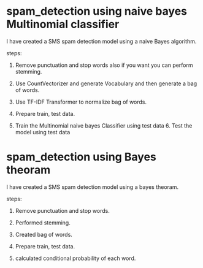 # spam_detection using  naive bayes Multinomial classifier

I have created a SMS spam detection model using a naive Bayes algorithm. 

steps:

1. Remove punctuation and stop words also if you want you can perform stemming. 

2. Use CountVectorizer and generate Vocabulary and then generate a bag of words. 

3. Use TF-IDF Transformer to normalize bag of words. 

4. Prepare train, test data.

5. Train the Multinomial naive bayes Classifier using test data 6. Test the model using test data



# spam_detection using Bayes theoram

I have created a SMS spam detection model using a bayes theoram. 

steps:

1. Remove punctuation and stop words.

2. Performed stemming.

3. Created bag of words. 
 
4. Prepare train, test data.

5. calculated conditional probability of each word.

